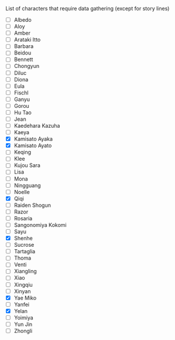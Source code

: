 List of characters that require data gathering (except for story lines)

- [ ] Albedo
- [ ] Aloy
- [ ] Amber
- [ ] Arataki Itto
- [ ] Barbara
- [ ] Beidou
- [ ] Bennett
- [ ] Chongyun
- [ ] Diluc
- [ ] Diona
- [ ] Eula
- [ ] Fischl
- [ ] Ganyu
- [ ] Gorou
- [ ] Hu Tao
- [ ] Jean
- [ ] Kaedehara Kazuha
- [ ] Kaeya
- [x] Kamisato Ayaka
- [x] Kamisato Ayato
- [ ] Keqing
- [ ] Klee
- [ ] Kujou Sara
- [ ] Lisa
- [ ] Mona
- [ ] Ningguang
- [ ] Noelle
- [x] Qiqi
- [ ] Raiden Shogun
- [ ] Razor
- [ ] Rosaria
- [ ] Sangonomiya Kokomi
- [ ] Sayu
- [x] Shenhe
- [ ] Sucrose
- [ ] Tartaglia
- [ ] Thoma
- [ ] Venti
- [ ] Xiangling
- [ ] Xiao
- [ ] Xingqiu
- [ ] Xinyan
- [x] Yae Miko
- [ ] Yanfei
- [x] Yelan
- [ ] Yoimiya
- [ ] Yun Jin
- [ ] Zhongli